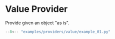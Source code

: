 # Value Provider

Provide given an object "as is".


```python linenums="1" title="Simple Usage" hl_lines="13 16"
--8<-- "examples/providers/value/example_01.py"
```

